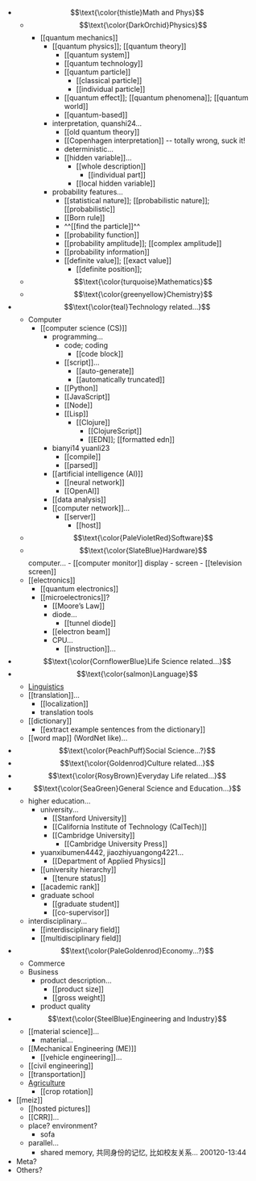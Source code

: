 - $$\text{\color{thistle}Math and Phys}$$
    - $$\text{\color{DarkOrchid}Physics}$$
        - [[quantum mechanics]]
            - [[quantum physics]]; [[quantum theory]]
                - [[quantum system]]
                - [[quantum technology]]
                - [[quantum particle]]
                    - [[classical particle]]
                    - [[individual particle]]
                - [[quantum effect]]; [[quantum phenomena]]; [[quantum world]]
                - [[quantum-based]]
            - interpretation, quanshi24...
                - [[old quantum theory]]
                - [[Copenhagen interpretation]] -- totally wrong, suck it!
                - deterministic...
                - [[hidden variable]]...
                    - [[whole description]]
                        - [[individual part]]
                    - [[local hidden variable]]
            - probability features...
                - [[statistical nature]]; [[probabilistic nature]]; [[probabilistic]]
                - [[Born rule]]
                - ^^[[find the particle]]^^
                - [[probability function]]
                - [[probability amplitude]]; [[complex amplitude]]
                - [[probability information]]
                - [[definite value]]; [[exact value]]
                    - [[definite position]];
    - $$\text{\color{turquoise}Mathematics}$$
    - $$\text{\color{greenyellow}Chemistry}$$
- $$\text{\color{teal}Technology related...}$$
    - Computer
        - [[computer science (CS)]]
            - programming...
                - code; coding
                    - [[code block]]
                - [[script]]...
                    - [[auto-generate]]
                    - [[automatically truncated]]
                - [[Python]]
                - [[JavaScript]]
                - [[Node]]
                - [[Lisp]]
                    - [[Clojure]]
                        - [[ClojureScript]]
                        - [[EDN]]; [[formatted edn]]
            - bianyi14 yuanli23
                - [[compile]]
                - [[parsed]]
            - [[artificial intelligence (AI)]]
                - [[neural network]]
                - [[OpenAI]]
            - [[data analysis]]
            - [[computer network]]...
                - [[server]]
                    - [[host]]
    - $$\text{\color{PaleVioletRed}Software}$$
    - $$\text{\color{SlateBlue}Hardware}$$
        computer...
            - [[computer monitor]]
        display
            - screen
                - [[television screen]]
    - [[electronics]]
        - [[quantum electronics]]
        - [[microelectronics]]?
            - [[Moore’s Law]]
            - diode...
                - [[tunnel diode]]
            - [[electron beam]]
            - CPU...
                - [[instruction]]...
- $$\text{\color{CornflowerBlue}Life Science related...}$$
- $$\text{\color{salmon}Language}$$
    - [Linguistics]([[linguistics]])
    - [[translation]]...
        - [[localization]]
        - translation tools
    - [[dictionary]]
        - [[extract example sentences from the dictionary]]
    - [[word map]] (WordNet like)...
- $$\text{\color{PeachPuff}Social Science...?}$$
- $$\text{\color{Goldenrod}Culture related...}$$
- $$\text{\color{RosyBrown}Everyday Life related...}$$
- $$\text{\color{SeaGreen}General Science and Education...}$$
    - higher education...
        - university...
            - [[Stanford University]]
            - [[California Institute of Technology (CalTech)]]
            - [[Cambridge University]]
                - [[Cambridge University Press]]
        - yuanxibumen4442, jiaozhiyuangong4221...
            - [[Department of Applied Physics]]
        - [[university hierarchy]]
            - [[tenure status]]
        - [[academic rank]]
        - graduate school
            - [[graduate student]]
            - [[co-supervisor]]
    - interdisciplinary...
        - [[interdisciplinary field]]
        - [[multidisciplinary field]]
- $$\text{\color{PaleGoldenrod}Economy...?}$$
    - Commerce
    - Business
        - product description...
            - [[product size]]
            - [[gross weight]]
        - product quality
- $$\text{\color{SteelBlue}Engineering and Industry}$$
    - [[material science]]...
        - material...
    - [[Mechanical Engineering (ME)]]
        - [[vehicle engineering]]...
    - [[civil engineering]]
    - [[transportation]]
    - [Agriculture]([[agriculture]])
        - [[crop rotation]]
- [[meiz]]
    - [[hosted pictures]]
    - [[CRR]]...
    - place? environment?
        - sofa
    - parallel...
        - shared memory, 共同身份的记忆, 比如校友关系...
200120-13:44
- Meta?
- Others?
